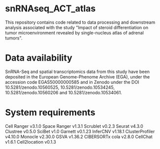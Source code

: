 # snRNAseq_ACT_atlas
This repository contains code related to data processing and downstream analysis associated with the study "Impact of steroid differentiation on tumor microenvironment revealed by single-nucleus atlas of adrenal tumors".

# Data availability
SnRNA-Seq and spatial transcriptomics data from this study have been deposited in the European Genome-Phenome Archive (EGA), under the accession code EGAS50000000585 and in Zenodo under the DOI 10.5281/zenodo.10560525, 10.5281/zenodo.10534245, 10.5281/zenodo.10560206 and 10.5281/zenodo.10534061.

# System requirements
Cell Ranger v3.1.0
Space Ranger v1.3.1
Scrublet v0.2.3
Seurat v4.3.0
Clustree v0.5.0
SciBet v1.0
Garnett v0.1.23
InferCNV v1.18.1
ClusterProfiler v4.10.0
Monocle v2.30.0
GSVA v1.36.2
CIBERSORTx
cola v2.8.0
CellChat v1.6.1
Cell2location v0.1.3
